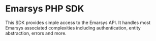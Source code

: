 # Emarsys PHP SDK

This SDK provides simple access to the Emarsys API. It handles most Emarsys associated complexities including authentication, entity abstraction, errors and more.
